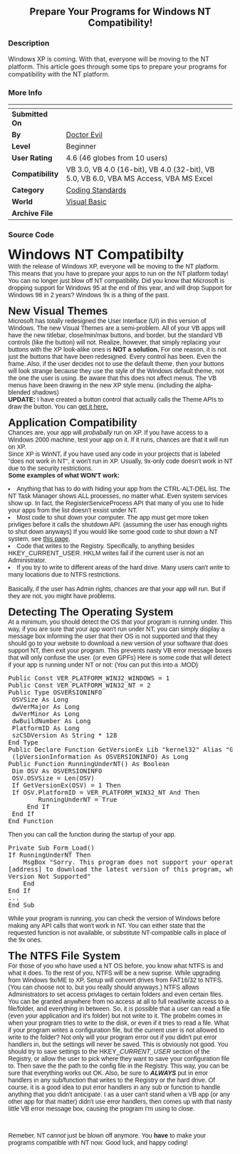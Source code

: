 ﻿<div align="center">

## Prepare Your Programs for Windows NT Compatibility\!


</div>

### Description

Windows XP is coming. With that, everyone will be moving to the NT platform. This article goes through some tips to prepare your programs for compatibility with the NT platform.
 
### More Info
 


<span>             |<span>
---                |---
**Submitted On**   |
**By**             |[Doctor Evil](https://github.com/Planet-Source-Code/PSCIndex/blob/master/ByAuthor/doctor-evil.md)
**Level**          |Beginner
**User Rating**    |4.6 (46 globes from 10 users)
**Compatibility**  |VB 3\.0, VB 4\.0 \(16\-bit\), VB 4\.0 \(32\-bit\), VB 5\.0, VB 6\.0, VBA MS Access, VBA MS Excel
**Category**       |[Coding Standards](https://github.com/Planet-Source-Code/PSCIndex/blob/master/ByCategory/coding-standards__1-43.md)
**World**          |[Visual Basic](https://github.com/Planet-Source-Code/PSCIndex/blob/master/ByWorld/visual-basic.md)
**Archive File**   |[](https://github.com/Planet-Source-Code/doctor-evil-prepare-your-programs-for-windows-nt-compatibility__1-27544/archive/master.zip)





### Source Code

<font face="Tahoma,Verdana,Arial">
<font size="+3"><b>Windows NT Compatibilty</b></font><br>
With the release of Windows XP, everyone will be moving to the NT platform. This means that you have to prepare your apps to
run on the NT platform today! You can no longer just blow off NT compatibility. Did you know that Microsoft is dropping
support for Windows 95 at the end of this year, and will drop Support for Windows 98 in 2 years? Windows 9x is a thing of
the past.<p>
<font size="+2"><b>New Visual Themes</b></font><br>
Microsoft has totally redesigned the User Interface (UI) in this version of Windows. The new Visual Themes are a
semi-problem. All of your VB apps will have the new titlebar, close/min/max buttons, and border, but the standard VB
controls (like the button) will not. Realize, however, that simply replacing your buttons with the XP look-alike ones is
<b>NOT a solution.</b> For one reason, it is not just the buttons that have been redesigned. Every control has been. Even
the frame. Also, if the user decides not to use the default theme, then your buttons will look strange because they use the
style of the Windows default theme, not the one the user is using. Be aware that this does not affect menus. The VB menus
have been drawing in the new XP style menu. (including the alpha-blended shadows)<br><b>UPDATE:</b> I have created a button control that actually calls the Theme APIs to draw the button. You can <a href="http://www.planetsourcecode.com/xq/ASP/txtCodeId.27673/lngWId.1/qx/vb/scripts/ShowCode.htm" target="_new">get it here.</a><p>
<font size="+2"><b>Application Compatibility</b></font><br>
Chances are, your app will <i>probabally</i> run on XP. If you have access to a Windows 2000 machine, test your app on it.
If it runs, chances are that it will run on XP.<br>Since XP is WinNT, if you have used any code in your projects that is
labeled "does not work in NT", it won't run in XP. Usually, 9x-only code doesn't work in NT due to the security
restrictions.<br>
<b>Some examples of what WON'T work:</b><br>
<bl><li>Anything that has to do with hiding your app from the CTRL-ALT-DEL list. The NT Task Manager shows ALL processes, no
matter what. Even system services show up. In fact, the RegisterServiceProcess API that many of you use to hide your apps
from the list doesn't exsist under NT.</li>
<li>Most code to shut down your computer. The app must get more token privliges before it calls the shutdown API. (assuming
the user has enough rights to shut down anyways) If you would like some good code to shut down a NT system, see <a
href="http://vbaccelerator.com/tips/vba0019.htm" target="_new">this page</a>.</li>
<li>Code that writes to the Registry. Specifically, to anything besides HKEY_CURRENT_USER. HKLM writes fail if the current
user is not an Administrator.</li>
<li>If you try to write to different areas of the hard drive. Many users can't <i>write</i> to many locations due to NTFS
restrictions.</li></bl>
<br>
Basically, if the user has Admin rights, chances are that your app will run. But if they are not, you might have
problems.<p>
<font size="+2"><b>Detecting The Operating System</b></font><br>
At a minimum, you should detect the OS that your program is running under. This way, if you are sure that your app won't run
under NT, you can simply display a message box informing the user that their OS is not supported and that they should go to
your website to download a new version of your software that does support NT, then exit your program. This prevents nasty VB
error message boxes that will only confuse the user. (or even GPFs) Here is some code that will detect if your app is
running under NT or not: (You can put this into a .MOD)<pre>
Public Const VER_PLATFORM_WIN32_WINDOWS = 1
Public Const VER_PLATFORM_WIN32_NT = 2
Public Type OSVERSIONINFO
 OSVSize As Long
 dwVerMajor As Long
 dwVerMinor As Long
 dwBuildNumber As Long
 PlatformID As Long
 szCSDVersion As String * 128
End Type
Public Declare Function GetVersionEx Lib "kernel32" Alias "GetVersionExA" _
 (lpVersionInformation As OSVERSIONINFO) As Long
Public Function RunningUnderNT() As Boolean
 Dim OSV As OSVERSIONINFO
 OSV.OSVSize = Len(OSV)
 If GetVersionEx(OSV) = 1 Then
 If OSV.PlatformID = VER_PLATFORM_WIN32_NT And Then
		RunningUnderNT = True
	 End If
 End If
End Function
</pre>
Then you can call the function during the startup of your app.<pre>
Private Sub Form_Load()
If RunningUnderNT Then
	MsgBox "Sorry. This program does not support your operating system." & vbCrLf & vbCrLf & "Please go to my website at
[address] to download the latest version of this program, which may support this version of Windows.", vbCritical, "Windows
Version Not Supported"
	End
End If
...
End Sub
</pre>
While your program is running, you can check the version of Windows before making any API calls that won't work in NT. You
can either state that the requested function is not available, or substitute NT-compatible calls in place of the 9x ones.<p>
<font size="+2"><b>The NTFS File System</b></font><br>
For those of you who have used a NT OS before, you know what NTFS is and what it does. To the rest of you, NTFS will be a
new suprise. While upgrading from Windows 9x/ME to XP, Setup will convert drives from FAT16/32 to NTFS. (You can choose not
to, but you really should anyways.) NTFS allows Administrators to set access privlages to certain folders and even certain
files. You can be granted anywhere from no access at all to full read/write access to a file/folder, and everything in
between. So, it is possible that a user can read a file (even your application and it's folder) but not write to it. The
probelm comes in when your program tries to write to the disk, or even if it tries to read a file. What if your program
writes a configuration file, but the current user is not allowed to write to the folder? Not only will your program error
out if you didn't put error handlers in, but the settings will never be saved. This is obviously not good. You should try
to save settings to the HKEY_<i>CURRENT_USER</i> section of the Registry, or allow the user to pick where they want to save
your configuration file to. Then save the the path to the config file in the Registry. This way, you can be sure that
everything works out OK. Also, be sure to <b><i>ALWAYS</i></b> put in error handlers in any sub/function that writes to the
Registry or the hard drive. Of course, it is a good idea to put error handlers in any sub or function to handle anything
that you didn't anticipate. I as a user can't stand when a VB app (or any other app for that matter) didn't use error
handlers, then comes up with that nasty little VB error message box, causing the program I'm using to close.<p>
 <p>
Remeber, NT <i>cannot</i> just be blown off anymore. You <b>have</b> to make your programs compatible with NT now. Good
luck, and happy coding!
</font>

